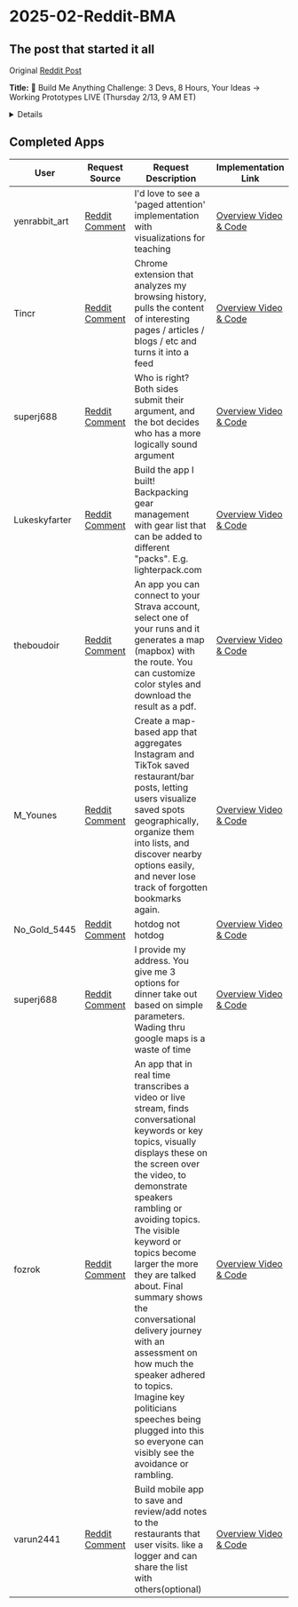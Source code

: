 # 2025-02-Reddit-BMA

## The post that started it all

Original [Reddit Post](https://www.reddit.com/r/cursor/comments/1io14r6/build_me_anything_challenge_3_devs_8_hours_your/)

**Title:** 🚀 Build Me Anything Challenge: 3 Devs, 8 Hours, Your Ideas → Working Prototypes LIVE (Thursday 2/13, 9 AM ET)


<details>
  
Tomorrow team [SpecsStory](https://specstory.com/) wants to have some fun and we're teaming up to build as many working prototypes as possible in 8 hrs **for the first-ever "Build Me Anything" challenge!** 

*Think "Draw Me Anything" meets speed-composing* ✨ *meets chaos.*

**When:**

* **Kicks off**: Thursday, February 13th at 9 AM ET
* **Wraps up:** 5 PM ET

**We need your help!:**

* Drop your app idea in 1 - 2 sentences
* We'll spend exactly 1 hour on each (*constraints* breed both creativity and fairness)

**What you can expect:**

* A complete [SpecStory share](https://docs.specstory.com/quickstart#share-your-history) including a quick 1-2 minute video demo of where we got, a GitHub repo with all the code and every prompt we used (to see how we think).
   * *We'll be updating comments on this post with links to all completed builds throughout the day*

**The Math:**

* 3 folks × 60-minute builds × 8 hours = 🤯 *Very Optimistically* we'll tackle up to 24 projects! 

**The Rules:**

* Keep requests fun (remember, 60 mins!)
* Safe for work pretty please (keep it clean!)
* Limit 1 request per Redditor
* We'll reply and comment to confirm if your request makes the cut

**Drop your requests below! We'll start assigning them to the team and get building at 9 AM ET sharp! ⏰**
</details>


## Completed Apps

| User | Request Source | Request Description | Implementation Link |
|------|----------------|-------------------|-------------------|
| yenrabbit_art | [Reddit Comment](https://www.reddit.com/r/cursor/comments/1io14r6/comment/mcfrcog/) | I'd love to see a 'paged attention' implementation with visualizations for teaching | [Overview Video & Code](https://share.specstory.com/stories/b4949812-fb12-44b2-ae15-4b0ac8e71040) |
| Tincr | [Reddit Comment](https://www.reddit.com/r/cursor/comments/1io14r6/comment/mchiofi/) | Chrome extension that analyzes my browsing history, pulls the content of interesting pages / articles / blogs / etc and turns it into a feed | [Overview Video & Code](https://share.specstory.com/stories/e9cc3402-af44-4a6e-9d93-6a453c88ded3) |
| superj688 | [Reddit Comment](https://www.reddit.com/r/cursor/comments/1io14r6/comment/mcfsrye/) | Who is right? Both sides submit their argument, and the bot decides who has a more logically sound argument | [Overview Video & Code](https://share.specstory.com/stories/0312fee8-d018-41be-b2b9-f941c72daaf6) |
| Lukeskyfarter | [Reddit Comment](https://www.reddit.com/r/cursor/comments/1io14r6/comment/mcfjeh3/) | Build the app I built! Backpacking gear management with gear list that can be added to different "packs". E.g. lighterpack.com | [Overview Video & Code](https://share.specstory.com/stories/8f3d2b96-ad6e-4995-8e72-249989ce7909) |
| theboudoir | [Reddit Comment](https://www.reddit.com/r/cursor/comments/1io14r6/build_me_anything_challenge_3_devs_8_hours_your/mcfofgm/) | An app you can connect to your Strava account, select one of your runs and it generates a map (mapbox) with the route. You can customize color styles and download the result as a pdf. | [Overview Video & Code](https://share.specstory.com/stories/79a92c9d-70f8-4165-8977-8349312718e6) |
| M_Younes | [Reddit Comment](https://www.reddit.com/r/cursor/comments/1io14r6/build_me_anything_challenge_3_devs_8_hours_your/mcfo1tk/) | Create a map-based app that aggregates Instagram and TikTok saved restaurant/bar posts, letting users visualize saved spots geographically, organize them into lists, and discover nearby options easily, and never lose track of forgotten bookmarks again. | [Overview Video & Code](https://share.specstory.com/stories/79a92c9d-70f8-4165-8977-8349312718e6) |
| No_Gold_5445 | [Reddit Comment](https://www.reddit.com/r/cursor/comments/1io14r6/comment/mcfzj1y/) | hotdog not hotdog | [Overview Video & Code](https://share.specstory.com/stories/c44b310d-49b2-4f06-93a4-299eb422fe23) | 
| superj688 | [Reddit Comment](https://www.reddit.com/r/cursor/comments/1io14r6/comment/mcfxv95/) | I provide my address. You give me 3 options for dinner take out based on simple parameters. Wading thru google maps is a waste of time | [Overview Video & Code](https://share.specstory.com/stories/48e2c35d-ecd7-41e1-8f98-a348363877c2) | 
| fozrok | [Reddit Comment](https://www.reddit.com/r/cursor/comments/1io14r6/comment/mciv1d1/) | An app that in real time transcribes a video or live stream, finds conversational keywords or key topics, visually displays these on the screen over the video, to demonstrate speakers rambling or avoiding topics. The visible keyword or topics become larger the more they are talked about. Final summary shows the conversational delivery journey with an assessment on how much the speaker adhered to topics. Imagine key politicians speeches being plugged into this so everyone can visibly see the avoidance or rambling. | [Overview Video & Code](https://share.specstory.com/stories/e0803f5d-72af-4f3b-ac8f-c5568c68c80d) | 
| varun2441 | [Reddit Comment](https://www.reddit.com/r/cursor/comments/1io14r6/comment/mcfmw5w/) | Build mobile app to save and review/add notes to the restaurants that user visits. like a logger and can share the list with others(optional) | [Overview Video & Code](https://share.specstory.com/stories/f47d456f-4658-45ff-ad65-ae7fe1255fb0) | 
